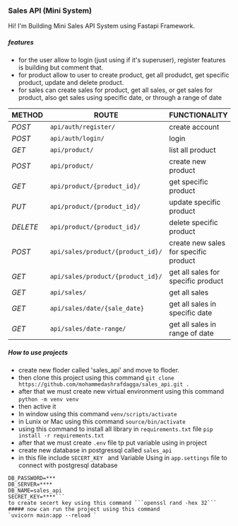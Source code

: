 ### Sales API (Mini System)

Hi! I'm Building Mini Sales API System using Fastapi Framework.

##### features

- for the user allow to login (just using if it's superuser), register features is building but comment that.
- for product allow to user to create product, get all produdct, get specific product, update and delete product.
- for sales can create sales for product, get all sales, or get sales for product,
  also get sales using specific date, or through a range of date

| METHOD   | ROUTE                             | FUNCTIONALITY                         |
| -------- | --------------------------------- | ------------------------------------- |
| _POST_   | `api/auth/register/`              | create account                        |
| _POST_   | `api/auth/login/`                 | login                                 |
| _GET_    | `api/product/`                    | list all product                      |
| _POST_   | `api/product/`                    | create new product                    |
| _GET_    | `api/product/{product_id}/`       | get specific product                  |
| _PUT_    | `api/product/{product_id}/`       | update specific product               |
| _DELETE_ | `api/product/{product_id}/`       | delete specific product               |
| _POST_   | `api/sales/product/{product_id}/` | create new sales for specific product |
| _GET_    | `api/sales/product/{product_id}/` | get all sales for specific product    |
| _GET_    | `api/sales/`                      | get all sales                         |
| _GET_    | `api/sales/date/{sale_date}`      | get all sales in specific date        |
| _GET_    | `api/sales/date-range/`           | get all sales in range of date        |



#####  How to use projects
-  create new floder called 'sales_api' and move to floder.
- then clone this project using this command
```git clone https://github.com/mohammedashrafdagga/sales_api.git .```
- after that we must create new virtual environment using this command
```python -m venv venv```
- then active it
-  In window using this command ```venv/scripts/activate```
- in Lunix or Mac using this command ```source/bin/activate```
- using this command to install all library in `requirements.txt` file ```pip install -r requirements.txt```
- after that we must create `.env` file tp put variable using in project
- create new database in postgressql called `sales_api`
- in this file include `SECERT_KEY ` and Variable Using in `app.settings` file to connect with postgresql database
```DB_USERNAME=***
DB_PASSWORD=***
DB_SERVER=****
DB_NAME=sales_api
SECRET_KEY=****```
to create secert key using this command ```openssl rand -hex 32``` 
##### now can run the project using this command
`uvicorn main:app --reload `
